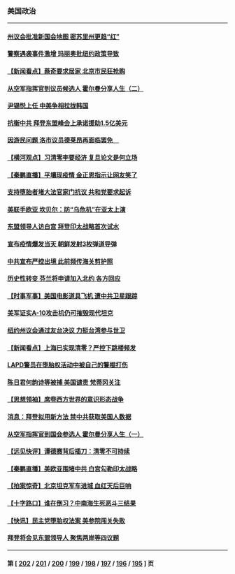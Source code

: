 ### 美国政治
---
#### [州议会批准新国会地图 密苏里州更趋“红”](../../pages/ncid1078159/n13735047.md) 
#### [警察遇袭事件激增 玛丽奥批纽约政策导致](../../pages/ncid1078159/n13735150.md) 
#### [【新闻看点】蔡奇要求居家 北京市民狂抢购](../../pages/ncid1078159/n13734674.md) 
#### [从空军指挥官到议员候选人 霍尔曼分享人生（二）](../../pages/ncid1078159/n13735089.md) 
#### [尹锡悦上任 中美争相拉拢韩国](../../pages/ncid1078159/n13735045.md) 
#### [抗衡中共 拜登东盟峰会上承诺援助1.5亿美元](../../pages/ncid1078159/n13735000.md) 
#### [因游民问题 洛市议员德莱昂再面临罢免　](../../pages/ncid1078159/n13734988.md) 
#### [【横河观点】习清零李要经济 复旦论文是何立场](../../pages/ncid1078159/n13734952.md) 
#### [【秦鹏直播】平壤现疫情 金正恩指示让网友笑了](../../pages/ncid1078159/n13734948.md) 
#### [支持堕胎者堵大法官家门抗议 共和党要求起诉](../../pages/ncid1078159/n13734880.md) 
#### [美联手欧亚 坎贝尔：防“乌危机”在亚太上演](../../pages/ncid1078159/n13734715.md) 
#### [东盟领导人访白宫 拜登印太战略首次试水](../../pages/ncid1078159/n13734738.md) 
#### [宣布疫情爆发当天 朝鲜发射3枚弹道导弹](../../pages/ncid1078159/n13734727.md) 
#### [中共宣布严控出境 此前频传海关剪护照](../../pages/ncid1078159/n13734351.md) 
#### [历史性转变 芬兰将申请加入北约 各方回应](../../pages/ncid1078159/n13734455.md) 
#### [【时事军事】美国电影道具飞机 遭中共卫星跟踪](../../pages/ncid1078159/n13733841.md) 
#### [美军证实A-10攻击机仍可摧毁现代坦克](../../pages/ncid1078159/n13733965.md) 
#### [纽约州议会通过友台决议 力挺台湾参与世卫](../../pages/ncid1078159/n13734042.md) 
#### [【新闻看点】上海已实现清零？严控下跳楼频发](../../pages/ncid1078159/n13733725.md) 
#### [LAPD警员在堕胎权活动中被自己的警棍打伤](../../pages/ncid1078159/n13734013.md) 
#### [陈日君何韵诗等被捕 美国谴责 梵蒂冈关注](../../pages/ncid1078159/n13733849.md) 
#### [【思想领袖】席卷西方世界的意识形态战争](../../pages/ncid1078159/n13729056.md) 
#### [消息：拜登拟用新方法 禁中共获取美国人数据](../../pages/ncid1078159/n13733783.md) 
#### [从空军指挥官到国会参选人 霍尔曼分享人生（一）](../../pages/ncid1078159/n13733831.md) 
#### [【远见快评】谭德赛背后插刀：清零不可持续](../../pages/ncid1078159/n13733778.md) 
#### [【秦鹏直播】美欧亚围堵中共 白宫勾勒印太战略](../../pages/ncid1078159/n13733764.md) 
#### [【拍案惊奇】北京坦克军车进城 血红天后巨响](../../pages/ncid1078159/n13733674.md) 
#### [【十字路口】谁在倒习？中南海生死恶斗三结果](../../pages/ncid1078159/n13733678.md) 
#### [【快讯】民主党堕胎权法案 美参院闯关失败](../../pages/ncid1078159/n13733698.md) 
#### [拜登将会见东盟领导人 聚焦两岸等四议题](../../pages/ncid1078159/n13733647.md) 

---
#### 第 [ [202](./202.md) / [201](./201.md) / [200](./200.md) / [199](./199.md) / [198](./198.md) / [197](./197.md) / [196](./196.md) / [195](./195.md) ] 页
